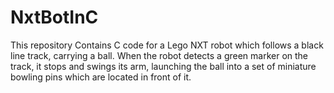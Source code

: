# NxtBotInC
This repository Contains C code for a Lego NXT robot which follows a black line track, carrying a ball. When the robot 
detects a green marker on the track, it stops and swings its arm, launching the ball into a set of miniature bowling pins which
are located in front of it.
